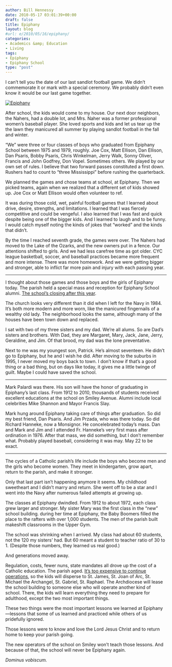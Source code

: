 ```yaml
---
author: Bill Hennessy
date: 2010-05-17 03:01:39+00:00
draft: false
title: Epiphany
layout: blog
#url: e/2010/05/16/epiphany/
categories:
- Academics &amp; Education
- Living
tags:
- Epiphany
- Epiphany School
type: "post"
---
```


I can’t tell you the date of our last sandlot football game. We didn’t commemorate it or mark with a special ceremony. We probably didn’t even know it would be our last game together. 

 

[![Epiphany](https://hennessysview.com/wp-content/uploads/2010/05/Epiphany_thumb.jpg)
](https://hennessysview.com/wp-content/uploads/2010/05/Epiphany.jpg)

 

After school, the kids would come to my house. Our next door neighbors, the Nahers, had a double lot, and Mrs. Naher was a former professional women’s baseball player. She loved sports and kids and let us tear up the the lawn they manicured all summer by playing sandlot football in the fall and winter.

 

“We” were three or four classes of boys who graduated from Epiphany School between 1975 and 1979, roughly. Joe Cox, Matt Ellison, Dan Ellison, Dan Psaris, Bobby Psaris, Chris Winkelman, Jerry Walk, Sonny Oliver, Francis and John Godfrey, Don Vopel. Sometimes others. We played by our own set of rules. I believe that two forward passes constituted a first down. Rushers had to count to “three Mississippi” before rushing the quarterback.

 

We planned the games and chose teams at school, at Epiphany. Then we picked teams, again when we realized that a different set of kids showed up. Joe Cox or Matt Ellison would often volunteer to ref.

 

It was during those cold, wet, painful football games that I learned about drive, desire, strengths, and limitations. I learned that I was fiercely competitive and could be vengeful. I also learned that I was fast and quick despite being one of the bigger kids. And I learned to laugh and to be funny. I would catch myself noting the kinds of jokes that “worked” and the kinds that didn’t. 

 

By the time I reached seventh grade, the games were over. The Nahers had moved to the Lake of the Ozarks, and the new owners put in a fence. Our attentions shifted to girls. And we had less carefree time as got older. CYC league basketball, soccer, and baseball practices became more frequent and more intense. There was more homework. And we were getting bigger and stronger, able to inflict far more pain and injury with each passing year.

 

***

 

I thought about those games and those boys and the girls of Epiphany today. The parish held a special mass and reception for Epiphany School alumni. [The school’s closing after this year](https://blog.davesramblings.com/post/2009/10/04/Epiphany-School-Closing.aspx). 

 

The church looks very different than it did when I left for the Navy in 1984. It’s both more modern and more worn, like the manicured fingernails of a wealthy old lady. The neighborhood looks the same, although many of the houses have been town down and replaced.

 

I sat with two of my three sisters and my dad. We’re all alums. So are Dad’s sisters and brothers. With Dad, they are Margaret, Mary, Jack, Jane, Jerry, Geraldine, and Jim. Of that brood, my dad was the lone preventative.

 

Next to me was my youngest son, Patrick. He’s almost seventeen. He didn’t go to Epiphany, but he and I wish he did. After moving to the suburbs in 1995, I never moved my boys back to town. I don’t know if that’s a good thing or a bad thing, but on days like today, it gives me a little twinge of guilt. Maybe I could have saved the school.

 

***

 

Mark Palardi was there. His son will have the honor of graduating in Epiphany’s last class. From 1912 to 2010, thousands of students received excellent educations at the school on Smiley Avenue. Alumni include local celebrities Mike Shannon and Mayor Francis Slay.

 

Mark hung around Epiphany taking care of things after graduation. So did my best friend, Dan Psaris. And Jim Przada, who was there today. So did Richard Hanneke, now a Monsignor. He concelebrated today’s mass. Dan and Mark and Jim and I attended Fr. Hanneke’s very first mass after ordination in 1976. After that mass, we did something, but I don’t remember what. Probably played baseball, considering it was may. May 22 to be exact.

 

***

 

The cycles of a Catholic parish’s life include the boys who become men and the girls who become women. They meet in kindergarten, grow apart, return to the parish, and make it stronger. 

 

Only that last part isn’t happening anymore it seems. My childhood sweetheart and I didn’t marry and return. She went off to be a star and I went into the Navy after numerous failed attempts at growing up. 

 

The classes at Epiphany dwindled. From 1912 to about 1972, each class grew larger and stronger. My sister Mary was the first class in the “new” school building. during her time at Epiphany, the Baby Boomers filled the place to the rafters with over 1,000 students. The men of the parish built makeshift classrooms in the Upper Gym.

 

The school was shrinking when I arrived. My class had about 60 students, not the 120 my sisters’ had. But 60 meant a student to teacher ratio of 30 to 1. (Despite those numbers, they learned us real good.)

 

And generations moved away. 

 

Regulation, costs, fewer nuns, state mandates all drove up the cost of a Catholic education. The parish aged. [It’s too expensive to continue operations](https://suburbanjournals.stltoday.com/articles/2010/04/28/south/news/0428sc-epiphany0.txt), so the kids will disperse to St. James, St. Joan of Arc, St. Michael the Archangel, St. Gabriel, St. Raphael. The Archdiocese will lease the school building to someone else who will operate another kind of school. There, the kids will learn everything they need to prepare for adulthood, except the two most important things.

 

These two things were the most important lessons we learned at Epiphany—lessons that some of us learned and practiced while others of us pridefully ignored. 

 

Those lessons were to know and love the Lord Jesus Christ and to return home to keep your parish going. 

 

The new operators of the school on Smiley won’t teach those lessons. And because of that, the school will never be Epiphany again. 

 

_Dominus vobiscum._
